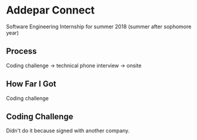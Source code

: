 # Addepar Connect
Software Engineering Internship for summer 2018 (summer after sophomore year)

## Process
Coding challenge -> technical phone interview -> onsite

## How Far I Got
Coding challenge

## Coding Challenge
Didn't do it because signed with another company.
